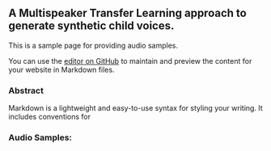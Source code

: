 ## A Multispeaker Transfer Learning approach to generate synthetic child voices.

This is a sample page for providing audio samples. 

You can use the [editor on GitHub](https://github.com/C3Imaging/ChildTTS/edit/gh-pages/index.md) to maintain and preview the content for your website in Markdown files.

### Abstract

Markdown is a lightweight and easy-to-use syntax for styling your writing. It includes conventions for

### Audio Samples: 

